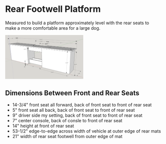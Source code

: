 # Rear Footwell Platform

Measured to build a platform approximately level with the rear seats to make a more comfortable area for a large dog.

<a href="rear_footwell_platform/README.md"><img src="rear_footwell_platform/images/initial_design.png" width="50%" /></a>

## Dimensions Between Front and Rear Seats

* 14-3/4" front seat all forward, back of front seat to front of rear seat
* 5" front seat all back, back of front seat to front of rear seat
* 9" driver side my setting, back of front seat to front of rear seat
* 7" center console, back of consle to front of rear seat
* 14" height at front of rear seat
* 53-1/2" edge-to-edge across width of vehicle at outer edge of rear mats
* 21" width of rear seat footwell from outer edge of mat
